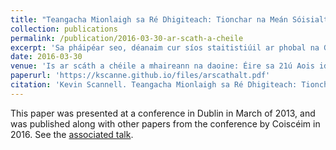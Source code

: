```yaml
---
title: "Teangacha Mionlaigh sa Ré Dhigiteach: Tionchar na Meán Sóisialta"
collection: publications
permalink: /publication/2016-03-30-ar-scath-a-cheile
excerpt: 'Sa pháipéar seo, déanaim cur síos staitistiúil ar phobal na Gaeilge sna meáin shóisialta, go háirithe ar Twitter.'
date: 2016-03-30
venue: 'Is ar scáth a chéile a mhaireann na daoine: Éire sa 21ú Aois idir Indibhidiúlacht agus Phobal'
paperurl: 'https://kscanne.github.io/files/arscathalt.pdf'
citation: 'Kevin Scannell. Teangacha Mionlaigh sa Ré Dhigiteach: Tionchar na Meán Sóisialta. In Breandán Mac Cormaic, editor, <i>Is ar scáth a chéile a mhaireann na daoine: Éire sa 21ú Aois idir Indibhidiúlacht agus Phobal</i>, pages 112–123. Coiscéim, 2016.'
---
```


This paper was presented at a conference in Dublin in March of 2013, and was published along with other papers from the conference by Coiscéim in 2016. See
the [associated talk](/talks/2013-03-02-talk).
